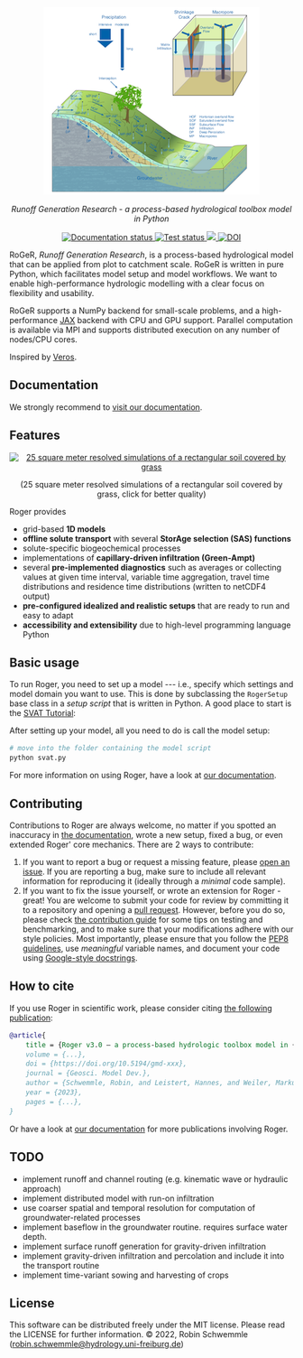 <p align="center">
<img src="doc/_images/roger-logo.png">
</p>

<p align="center">
<i>Runoff Generation Research - a process-based hydrological toolbox model in Python</i>
</p>

<p align="center">
  <a href="http://roger.readthedocs.io/?badge=latest">
    <img src="https://readthedocs.org/projects/roger/badge/?version=latest" alt="Documentation status">
  </a>
  <a href="https://github.com/Hydrology-IFH/roger/actions/workflows/test-all.yml">
    <img src="https://github.com/Hydrology-IFH/roger/actions/workflows/test-all.yml/badge.svg" alt="Test status">
  </a>
  <a href="https://codecov.io/gh/Hydrology-IFH/roger" > 
  <img src="https://codecov.io/gh/Hydrology-IFH/roger/branch/main/graph/badge.svg?token=KXSVNGDDNH"/> 
  </a>
  <a href="https://zenodo.org/badge/latestdoi/536477819"><img src="https://zenodo.org/badge/536477819.svg" alt="DOI"></a>
</p>

RoGeR, *Runoff Generation Research*, is a process-based hydrological model that can be applied from plot to catchment scale. RoGeR is written in pure Python, which facilitates model setup and model workflows. We want to enable high-performance hydrologic modelling with a clear focus on flexibility and usability.

RoGeR supports a NumPy backend for small-scale problems, and a
high-performance [JAX](https://github.com/google/jax) backend
with CPU and GPU support. Parallel computation is available via MPI and supports
distributed execution on any number of nodes/CPU cores.

Inspired by [Veros](https://veros.readthedocs.io/en/latest/).

## Documentation

We strongly recommend to [visit our documentation](https://roger.readthedocs.io/en/latest/).


## Features

<p align="center">
  <a href="https://vimeo.com/797828563">
      <img src="doc/_images/theta_and_tt.gif?raw=true" alt="25 square meter resolved simulations 
of a rectangular soil covered by grass">
  </a>
</p>

<p align="center">
(25 square meter resolved simulations 
of a rectangular soil covered 
by grass, click for better
quality)
</p>

Roger provides

-   grid-based **1D models**
-   **offline solute transport** with several **StorAge selection (SAS) functions**
-   solute-specific biogeochemical processes
-   implementations of **capillary-driven infiltration (Green-Ampt)**
-   several **pre-implemented diagnostics** such as averages or collecting values
    at given time interval, variable time aggregation, travel time distributions
    and residence time distributions (written to netCDF4 output)
-   **pre-configured idealized and realistic setups** that are ready to
    run and easy to adapt
-   **accessibility and extensibility** due to high-level programming language Python


## Basic usage

To run Roger, you need to set up a model --- i.e., specify which settings
and model domain you want to use. This is done by subclassing the
`RogerSetup` base class in a *setup script* that is written in Python. A good
place to start is the
[SVAT Tutorial](https://github.com/Hydrology-IFH/roger/blob/master/roger/examples/plot_scale/svat_tutorial):


After setting up your model, all you need to do is call the model setup:
```bash
# move into the folder containing the model script
python svat.py
```

For more information on using Roger, have a look at [our
documentation](http://roger.readthedocs.io).

## Contributing

Contributions to Roger are always welcome, no matter if you spotted an
inaccuracy in [the documentation](https://roger.readthedocs.io), wrote a
new setup, fixed a bug, or even extended Roger\' core mechanics. There
are 2 ways to contribute:

1.  If you want to report a bug or request a missing feature, please
    [open an issue](https://github.com/Hydrology-IFH/roger/issues). If you
    are reporting a bug, make sure to include all relevant information
    for reproducing it (ideally through a *minimal* code sample).
2.  If you want to fix the issue yourself, or wrote an extension for
    Roger - great! You are welcome to submit your code for review by
    committing it to a repository and opening a [pull
    request](https://github.com/Hydrology-IFH/roger/pulls). However,
    before you do so, please check [the contribution
    guide](http://roger.readthedocs.io/quickstart/get-started.html#enhancing-Roger)
    for some tips on testing and benchmarking, and to make sure that
    your modifications adhere with our style policies. Most importantly,
    please ensure that you follow the [PEP8
    guidelines](https://www.python.org/dev/peps/pep-0008/), use
    *meaningful* variable names, and document your code using
    [Google-style
    docstrings](http://sphinxcontrib-napoleon.readthedocs.io/en/latest/example_google.html).

## How to cite

If you use Roger in scientific work, please consider citing [the following publication](...):

```bibtex
@article{
	title = {Roger v3.0 – a process-based hydrologic toolbox model in {Python}},
	volume = {...},
	doi = {https://doi.org/10.5194/gmd-xxx},
	journal = {Geosci. Model Dev.},
	author = {Schwemmle, Robin, and Leistert, Hannes, and Weiler, Markus},
	year = {2023},
	pages = {...},
}
```

Or have a look at [our documentation](https://roger.readthedocs.io/en/latest/more/publications.html)
for more publications involving Roger.

## TODO
- implement runoff and channel routing (e.g. kinematic wave or hydraulic approach)
- implement distributed model with run-on infiltration
- use coarser spatial and temporal resolution for computation of
groundwater-related processes
- implement baseflow in the groundwater routine. requires surface water depth.
- implement surface runoff generation for gravity-driven infiltration
- implement gravity-driven infiltration and percolation and include it into the transport routine
- implement time-variant sowing and harvesting of crops

## License
This software can be distributed freely under the MIT license. Please read the LICENSE for further information.
© 2022, Robin Schwemmle (<robin.schwemmle@hydrology.uni-freiburg.de>)
